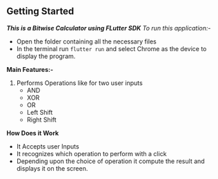 ## Getting Started

**_This is a Bitwise Calculator using FLutter SDK_**
_To run this application:-_

- Open the folder containing all the necessary files
- In the terminal run `flutter run` and select Chrome as the device to display the program.

**Main Features:-**

1. Performs Operations like for two user inputs
   - AND
   - XOR
   - OR
   - Left Shift
   - Right Shift

**How Does it Work**

- It Accepts user Inputs
- It recognizes which operation to perform with a click
- Depending upon the choice of operation it compute the result and displays it on the screen.
